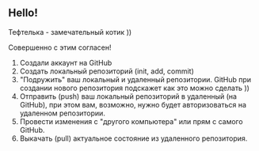 ## Hello!

Тефтелька - замечательный котик ))

Совершенно с этим согласен!

1. Создали аккаунт на GitHub
2. Создать локальный репозиторий (init, add, commit)
3. "Подружить" ваш локальный и удаленный репозитории. GitHub при создании нового репозитория подскажет как это можно сделать ))
4. Отправить (push) ваш локальный репозиторий в удаленный (на GitHub), при этом вам, возможно, нужно будет авторизоваться на удаленном репозитории.
5. Провести изменения с "другого компьютера" или прям с самого GitHub.
6. Выкачать (pull) актуальное состояние из удаленного репозитория.